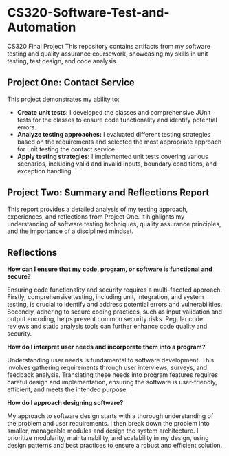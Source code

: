# CS320-Software-Test-and-Automation

CS320 Final Project
This repository contains artifacts from my software testing and quality assurance coursework, showcasing my skills in unit testing, test design, and code analysis.

## Project One: Contact Service

This project demonstrates my ability to:

- **Create unit tests:** I developed the classes and comprehensive JUnit tests for the classes to ensure code functionality and identify potential errors.
- **Analyze testing approaches:** I evaluated different testing strategies based on the requirements and selected the most appropriate approach for unit testing the contact service.
- **Apply testing strategies:** I implemented unit tests covering various scenarios, including valid and invalid inputs, boundary conditions, and exception handling.

## Project Two: Summary and Reflections Report

This report provides a detailed analysis of my testing approach, experiences, and reflections from Project One. It highlights my understanding of software testing techniques, quality assurance principles, and the importance of a disciplined mindset.

## Reflections

**How can I ensure that my code, program, or software is functional and secure?**

Ensuring code functionality and security requires a multi-faceted approach. Firstly, comprehensive testing, including unit, integration, and system testing, is crucial to identify and address potential errors and vulnerabilities. Secondly, adhering to secure coding practices, such as input validation and output encoding, helps prevent common security risks. Regular code reviews and static analysis tools can further enhance code quality and security.

**How do I interpret user needs and incorporate them into a program?**

Understanding user needs is fundamental to software development. This involves gathering requirements through user interviews, surveys, and feedback analysis. Translating these needs into program features requires careful design and implementation, ensuring the software is user-friendly, efficient, and meets the intended purpose.

**How do I approach designing software?**

My approach to software design starts with a thorough understanding of the problem and user requirements. I then break down the problem into smaller, manageable modules and design the system architecture. I prioritize modularity, maintainability, and scalability in my design, using design patterns and best practices to ensure a robust and efficient solution.
